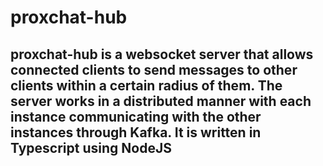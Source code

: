 # proxchat-hub

proxchat-hub is a websocket server that allows connected clients to send messages to other clients within a 
certain radius of them. The server works in a distributed manner with each instance communicating with the other 
instances through Kafka. It is written in Typescript using NodeJS
---
